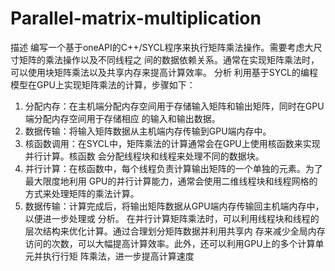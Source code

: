 # Parallel-matrix-multiplication
描述
编写⼀个基于oneAPI的C++/SYCL程序来执行矩阵乘法操作。需要考虑大尺寸矩阵的乘法操作以及不同线程之
间的数据依赖关系。通常在实现矩阵乘法时，可以使用块矩阵乘法以及共享内存来提高计算效率。
分析
利用基于SYCL的编程模型在GPU上实现矩阵乘法的计算，步骤如下：
1. 分配内存：在主机端分配内存空间用于存储输⼊矩阵和输出矩阵，同时在GPU端分配内存空间用于存储相应
的输入和输出数据。
2. 数据传输：将输入矩阵数据从主机端内存传输到GPU端内存中。
3. 核函数调用：在SYCL中，矩阵乘法的计算通常会在GPU上使用核函数来实现并行计算。核函数
会分配线程块和线程来处理不同的数据块。
4. 并行计算：在核函数中，每个线程负责计算输出矩阵的⼀个单独的元素。为了最大限度地利用
GPU的并行计算能力，通常会使用⼆维线程块和线程网格的方式来处理矩阵的乘法计算。
5. 数据传输：计算完成后，将输出矩阵数据从GPU端内存传输回主机端内存中，以便进⼀步处理或
分析。
在并行计算矩阵乘法时，可以利用线程块和线程的层次结构来优化计算。通过合理划分矩阵数据并利用共享内
存来减少全局内存访问的次数，可以⼤幅提高计算效率。此外，还可以利用GPU上的多个计算单元并执行行矩
阵乘法，进⼀步提高计算速度
